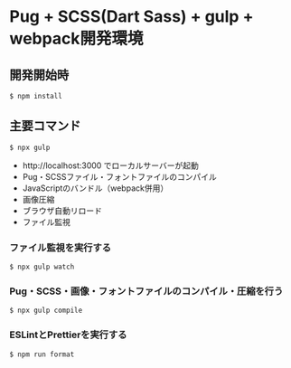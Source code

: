 # Pug + SCSS(Dart Sass) + gulp + webpack開発環境

## 開発開始時
```
$ npm install
```

## 主要コマンド
```
$ npx gulp
```
- http://localhost:3000 でローカルサーバーが起動
- Pug・SCSSファイル・フォントファイルのコンパイル
- JavaScriptのバンドル（webpack併用）
- 画像圧縮
- ブラウザ自動リロード
- ファイル監視


### ファイル監視を実行する
```
$ npx gulp watch
```

### Pug・SCSS・画像・フォントファイルのコンパイル・圧縮を行う
```
$ npx gulp compile
```

### ESLintとPrettierを実行する
```
$ npm run format
```
